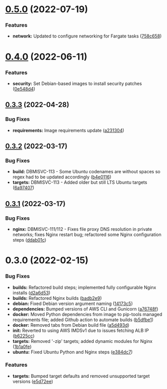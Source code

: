 # [0.5.0](https://github.com/hms-dbmi/dbmisvc-docker/compare/v0.4.0...v0.5.0) (2022-07-19)


### Features

* **network:** Updated to configure networking for Fargate tasks ([758c658](https://github.com/hms-dbmi/dbmisvc-docker/commit/758c658f7e1ab73108ac33bbff615c53728f6c6d))

# [0.4.0](https://github.com/hms-dbmi/dbmisvc-docker/compare/v0.3.3...v0.4.0) (2022-06-11)


### Features

* **security:** Set Debian-based images to install security patches ([0e548d4](https://github.com/hms-dbmi/dbmisvc-docker/commit/0e548d4b1cd1631e7b8a273be4b26d7329168306))

## [0.3.3](https://github.com/hms-dbmi/dbmisvc-docker/compare/v0.3.2...v0.3.3) (2022-04-28)


### Bug Fixes

* **requirements:** Image requirements update ([a231304](https://github.com/hms-dbmi/dbmisvc-docker/commit/a231304d3c463f1ff7d71b6deb294022588cb207))

## [0.3.2](https://github.com/hms-dbmi/dbmisvc-docker/compare/v0.3.1...v0.3.2) (2022-03-17)


### Bug Fixes

* **build:** DBMISVC-113 - Some Ubuntu codenames are without spaces so regex had to be updated accordingly ([b4e0116](https://github.com/hms-dbmi/dbmisvc-docker/commit/b4e0116133f6135948a7f3a5b59017c82a6d028a))
* **targets:** DBMISVC-113 - Added older but still LTS Ubuntu targets ([6a97407](https://github.com/hms-dbmi/dbmisvc-docker/commit/6a97407af09366908f458fa3ce7c6838d3a0c4ec))

## [0.3.1](https://github.com/hms-dbmi/dbmisvc-docker/compare/v0.3.0...v0.3.1) (2022-03-17)


### Bug Fixes

* **nginx:** DBMISVC-111/112 - Fixes file proxy DNS resolution in private networks; fixes Nginx restart bug; refactored some Nginx configuration steps ([ddab01c](https://github.com/hms-dbmi/dbmisvc-docker/commit/ddab01c772582c51f5609ed0a927a229971676e4))

# 0.3.0 (2022-02-15)


### Bug Fixes

* **builds:** Refactored build steps; implemented fully configurable Nginx installs ([d2a6d53](https://github.com/hms-dbmi/dbmisvc-docker/commit/d2a6d533ddc52f64763fe5f6906b553244ec31a5))
* **builds:** Refactored Nginx builds ([badb2e9](https://github.com/hms-dbmi/dbmisvc-docker/commit/badb2e9e22f1c1e2a4fdaa0794c7cfd0a1fba4ac))
* **debian:** Fixed Debian version argument naming ([14173c5](https://github.com/hms-dbmi/dbmisvc-docker/commit/14173c50916f6a16c7d767717f2949006b9d94ae))
* **dependencies:** Bumped versions of AWS CLI and Gunicorn ([a76748f](https://github.com/hms-dbmi/dbmisvc-docker/commit/a76748f81a3754f5b62a974ac55c101f72ef7764))
* **docker:** Moved Python dependencies from image to pip-tools managed requirements file; added Github action to automate builds ([b5dfbe1](https://github.com/hms-dbmi/dbmisvc-docker/commit/b5dfbe198ba68b5b715fe401e2aeea5bd4d98ca5))
* **docker:** Removed tabs from Debian build file ([a5d493d](https://github.com/hms-dbmi/dbmisvc-docker/commit/a5d493dcec3ab9343ffb6ce9f5f59a0aef87f04b))
* **init:** Reverted to using AWS IMDSv1 due to issues fetching ALB IP ([b6225cc](https://github.com/hms-dbmi/dbmisvc-docker/commit/b6225cc30b8c79517a0ba20c9ede567f43e05487))
* **targets:** Removed '-zip' targets; added dynamic modules for Nginx ([1b1a0fe](https://github.com/hms-dbmi/dbmisvc-docker/commit/1b1a0fe8a64fe28e0102278a798bd5ac1bfa2af4))
* **ubuntu:** Fixed Ubuntu Python and Nginx steps ([e384dc7](https://github.com/hms-dbmi/dbmisvc-docker/commit/e384dc7aaf8e3d482fd793b351439e9f1f18c273))


### Features

* **targets:** Bumped target defaults and removed unsupported target versions ([e5d72ee](https://github.com/hms-dbmi/dbmisvc-docker/commit/e5d72eeb25b9f55454e8900a2d42fc56b8249203))

